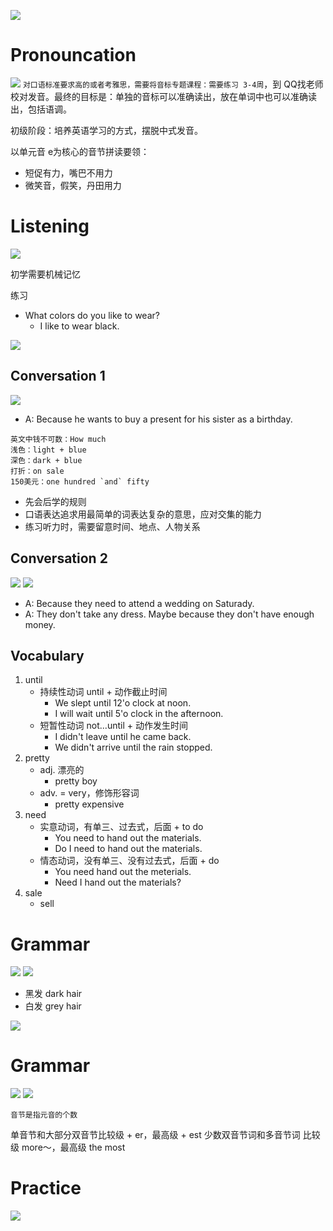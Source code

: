 

![](./pic/1.png)

# Pronouncation
![](./pic/2.png)
`对口语标准要求高的或者考雅思，需要将音标专题课程：需要练习 3-4周`，到 QQ找老师校对发音。最终的目标是：单独的音标可以准确读出，放在单词中也可以准确读出，包括语调。

初级阶段：培养英语学习的方式，摆脱中式发音。

以单元音 e为核心的音节拼读要领：
- 短促有力，嘴巴不用力
- 微笑音，假笑，丹田用力


# Listening
![](./pic/3.png)

初学需要机械记忆

练习
- What colors do you like to wear?
    - I like to wear black.

![](./pic/4.png)

## Conversation 1
![](./pic/5.png)

- A: Because he wants to buy a present for his sister as a birthday.

```
英文中钱不可数：How much
浅色：light + blue
深色：dark + blue
打折：on sale
150美元：one hundred `and` fifty
```

- 先会后学的规则
- 口语表达追求用最简单的词表达复杂的意思，应对交集的能力
- 练习听力时，需要留意时间、地点、人物关系

## Conversation 2
![](./pic/6.png)
![](./pic/7.png)

- A: Because they need to attend a wedding on Saturady.
- A: They don't take any dress. Maybe because they don't have enough money.

## Vocabulary
1. until
    - 持续性动词 until + 动作截止时间
      - We slept until 12'o clock at noon.
      - I will wait until 5'o clock in the afternoon.
    - 短暂性动词 not...until + 动作发生时间
      - I didn't leave until he came back.
      - We didn't arrive until the rain stopped.
2. pretty   
   - adj. 漂亮的 
      - pretty boy
   - adv. = very，修饰形容词
      - pretty expensive
3. need 
   - 实意动词，有单三、过去式，后面 + to do
     - You need to hand out the materials.
     - Do I need to hand out the materials.
   - 情态动词，没有单三、没有过去式，后面 + do
     - You need hand out the meterials.
     - Need I hand out the materials?
4. sale 
   - sell

# Grammar
![](./pic/8.png)
![](./pic/9.png)

- 黑发 dark hair
- 白发 grey hair

![](./pic/10.png)

# Grammar
![](./pic/11.png)
![](./pic/12.png)

`音节是指元音的个数`

单音节和大部分双音节比较级 + er，最高级 + est
少数双音节词和多音节词 比较级 more～，最高级 the most

# Practice
![](./pic/13.png)
